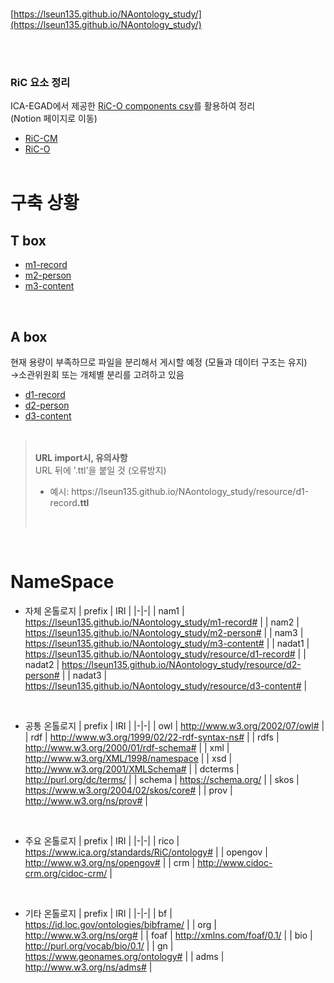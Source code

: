 
<br/>

[https://lseun135.github.io/NAontology_study/](https://lseun135.github.io/NAontology_study/)

<br/><br/>

### RiC 요소 정리
ICA-EGAD에서 제공한 [RiC-O components csv](https://github.com/ICA-EGAD/RiC-O/tree/master/ontology/current-version/CSV_lists_of_components)를 활용하여 정리 
<br/>(Notion 페이지로 이동)
* [RiC-CM](https://www.notion.so/1784183a63dc807fbd58ecfdafd1225d?v=1784183a63dc8044ba19000c0911e211&source=copy_link)
* [RiC-O](https://www.notion.so/1874183a63dc803a9f85e81012cf32cc?v=1874183a63dc80ceb73c000c1c3457ca&source=copy_link)
<br/><br/>

# 구축 상황
## T box
* [m1-record](https://github.com/lseun135/NAontology_study/blob/main/docs/m1-record.ttl)
* [m2-person](https://github.com/lseun135/NAontology_study/blob/main/docs/m2-person.ttl)
* [m3-content](https://github.com/lseun135/NAontology_study/blob/main/docs/m3-content.ttl)
<br/>

## A box
현재 용량이 부족하므로 파일을 분리해서 게시할 예정 (모듈과 데이터 구조는 유지)<br/>
→소관위원회 또는 개체별 분리를 고려하고 있음
* [d1-record](https://github.com/lseun135/NAontology_study/blob/main/docs/resource/d1-record.ttl)
* [d2-person](https://github.com/lseun135/NAontology_study/blob/main/docs/resource/d2-person.ttl)
* [d3-content](https://github.com/lseun135/NAontology_study/blob/main/docs/resource/d3-content.ttl)
<br/><br/>

> <br/>**URL import시, 유의사항**<br/>
> URL 뒤에 '.ttl'을 붙일 것 (오류방지)
> * 예시: https://lseun135<k>.github.io/NAontology_study/resource/d1-record<k>**.ttl**
> <br/>

  
<br/>

# NameSpace
* 자체 온톨로지
  | prefix | IRI |
  |-|-|
  | nam1 | https://lseun135.github.io/NAontology_study/m1-record# |
  | nam2 | https://lseun135.github.io/NAontology_study/m2-person# |
  | nam3 | https://lseun135.github.io/NAontology_study/m3-content# |
  | nadat1 | https://lseun135.github.io/NAontology_study/resource/d1-record# |
  | nadat2 | https://lseun135.github.io/NAontology_study/resource/d2-person# |
  | nadat3 | https://lseun135.github.io/NAontology_study/resource/d3-content# |
<br/>

* 공통 온톨로지
  | prefix | IRI |
  |-|-|
  | owl | http://www.w3.org/2002/07/owl# |
  | rdf | http://www.w3.org/1999/02/22-rdf-syntax-ns# |
  | rdfs | http://www.w3.org/2000/01/rdf-schema# |
  | xml | http://www.w3.org/XML/1998/namespace |
  | xsd | http://www.w3.org/2001/XMLSchema# |
  | dcterms | http://purl.org/dc/terms/ |
  | schema | https://schema.org/ |
  | skos | https://www.w3.org/2004/02/skos/core# |
  | prov | http://www.w3.org/ns/prov# |
<br/>

* 주요 온톨로지
  | prefix | IRI |
  |-|-|
  | rico | https://www.ica.org/standards/RiC/ontology# |
  | opengov | http://www.w3.org/ns/opengov# |
  | crm | http://www.cidoc-crm.org/cidoc-crm/ |
<br/>

* 기타 온톨로지
  | prefix | IRI |
  |-|-|
  | bf | https://id.loc.gov/ontologies/bibframe/ |
  | org | http://www.w3.org/ns/org# |
  | foaf | http://xmlns.com/foaf/0.1/ |
  | bio | http://purl.org/vocab/bio/0.1/ |
  | gn | https://www.geonames.org/ontology# |
  | adms | http://www.w3.org/ns/adms# |

